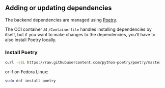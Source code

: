 
## Adding or updating dependencies
The backend dependencies are managed using [Poetry](https://python-poetry.org/).

The OCI container at `/Containerfile` handles installing dependencies by itself, 
but if you want to make changes to the dependencies, 
you'll have to also install Poetry locally.

### Install Poetry
```bash
curl -sSL https://raw.githubusercontent.com/python-poetry/poetry/master/get-poetry.py | python
```
or if on Fedora Linux:
```bash
sudo dnf install poetry
```
